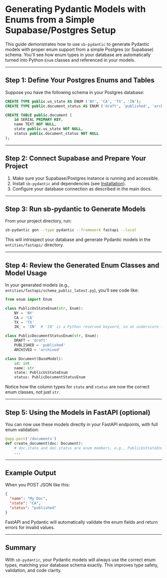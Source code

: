 # Generating Pydantic Models with Enums from a Simple Supabase/Postgres Setup

This guide demonstrates how to use `sb-pydantic` to generate Pydantic models with proper enum support from a simple Postgres (or Supabase) schema. You'll see how enum types in your database are automatically turned into Python `Enum` classes and referenced in your models.

---

## Step 1: Define Your Postgres Enums and Tables

Suppose you have the following schema in your Postgres database:

```sql
CREATE TYPE public.us_state AS ENUM ('NY', 'CA', 'TX', 'IN');
CREATE TYPE public.document_status AS ENUM ('draft', 'published', 'archived');

CREATE TABLE public.document (
    id SERIAL PRIMARY KEY,
    name TEXT NOT NULL,
    state public.us_state NOT NULL,
    status public.document_status NOT NULL
);
```

---

## Step 2: Connect Supabase and Prepare Your Project

1. Make sure your Supabase/Postgres instance is running and accessible.
2. Install `sb-pydantic` and dependencies (see [Installation](../getting-started/installation.md)).
3. Configure your database connection as described in the main docs.

---

## Step 3: Run sb-pydantic to Generate Models

From your project directory, run:

```sh
sb-pydantic gen --type pydantic --framework fastapi --local
```

This will introspect your database and generate Pydantic models in the `entities/fastapi/` directory.

---

## Step 4: Review the Generated Enum Classes and Model Usage

In your generated models (e.g., `entities/fastapi/schema_public_latest.py`), you'll see code like:

```python
from enum import Enum

class PublicUsStateEnum(str, Enum):
    NY = 'NY'
    CA = 'CA'
    TX = 'TX'
    IN_ = 'IN'  # 'IN' is a Python reserved keyword, so an underscore is appended

class PublicDocumentStatusEnum(str, Enum):
    DRAFT = 'draft'
    PUBLISHED = 'published'
    ARCHIVED = 'archived'

class Document(BaseModel):
    id: int
    name: str
    state: PublicUsStateEnum
    status: PublicDocumentStatusEnum
```

Notice how the column types for `state` and `status` are now the correct enum classes, not just `str`.

---

## Step 5: Using the Models in FastAPI (optional)

You can now use these models directly in your FastAPI endpoints, with full enum validation:

```python
@app.post('/documents')
def create_document(doc: Document):
    # doc.state and doc.status are enum members, e.g., PublicUsStateEnum.NY
    ...
```

---

## Example Output

When you POST JSON like this:

```json
{
  "name": "My Doc",
  "state": "CA",
  "status": "published"
}
```

FastAPI and Pydantic will automatically validate the enum fields and return errors for invalid values.

---

## Summary

With `sb-pydantic`, your Pydantic models will always use the correct enum types, matching your database schema exactly. This improves type safety, validation, and code clarity.
